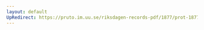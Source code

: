 ```yaml
---
layout: default
UpRedirect: https://pruto.im.uu.se/riksdagen-records-pdf/1877/prot-1877--fk--020/prot-1877--fk--020_047.pdf
---
```

